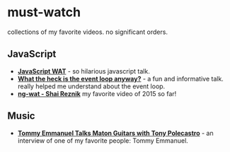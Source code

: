 # must-watch

collections of my favorite videos. no significant orders.

## JavaScript

- [**JavaScript WAT**](https://www.destroyallsoftware.com/talks/wat) - so hilarious javascript talk.
- [**What the heck is the event loop anyway?**](https://www.youtube.com/watch?v=8aGhZQkoFbQ) - a fun and informative talk. really helped me understand about the event loop.
- [**ng-wat - Shai Reznik**](https://www.youtube.com/watch?v=M_Wp-2XA9ZU) my favorite video of 2015 so far!

## Music

- [**Tommy Emmanuel Talks Maton Guitars with Tony Polecastro**](https://www.youtube.com/watch?v=5UFa3fJPa40) - an interview of one of my favorite people: Tommy Emmanuel.
